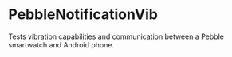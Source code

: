 # PebbleNotificationVib

Tests vibration capabilities and communication between a Pebble smartwatch and Android phone.
